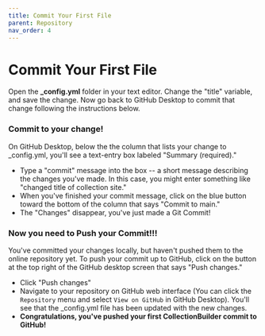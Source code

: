 ```yaml
---
title: Commit Your First File
parent: Repository
nav_order: 4
---
```


# Commit Your First File

Open the **_config.yml** folder in your text editor. Change the "title" variable, and save the change. Now go back to GitHub Desktop to commit that change following the instructions below.

### Commit to your change!

On GitHub Desktop, below the the column that lists your change to _config.yml, you'll see a text-entry box labeled "Summary (required)." 

- Type a "commit" message into the box -- a short message describing the changes you've made. In this case, you might enter something like "changed title of collection site." 
- When you've finished your commit message, click on the blue button toward the bottom of the column that says "Commit to main."
- The "Changes" disappear, you've just made a Git Commit!

### Now you need to Push your Commit!!!

You've committed your changes locally, but haven't pushed them to the online repository yet. 
To push your commit up to GitHub, click on the button at the top right of the GitHub desktop screen that says "Push changes."

- Click "Push changes"
- Navigate to your repository on GitHub web interface (You can click the `Repository` menu and select `View on GitHub` in GitHub Desktop). You'll see that the _config.yml file has been updated with the new changes.
- **Congratulations, you've pushed your first CollectionBuilder commit to GitHub!**

